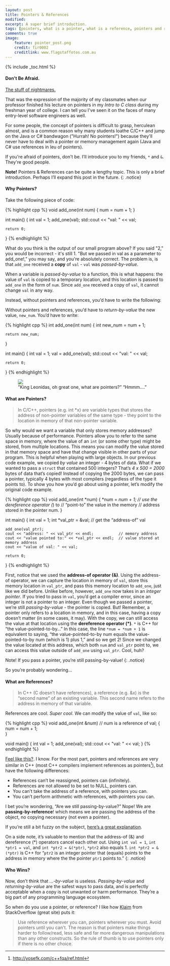 ```yaml
---
layout: post
title: Pointers & References
modified:
excerpt: A super brief introduction.
tags: [pointers, what is a pointer, what is a reference, pointers and references in c, pointers and references in c++, pointers as function parameters, pointers and arrays, tutorial on pointers, pointers in c, pointers in c++, c, c++, programming, programming languages]
comments: true
image:
    feature: pointer_post.png
    credit: fir0002
    creditlink: www.flagstaffotos.com.au
---
```


{% include _toc.html %}

#### Don't Be Afraid.
[The stuff of nightmares.](https://alice961994.files.wordpress.com/2014/11/futurama-fry-stress.png) 

That was the expression of the majority of my classmates when our professor finished his lecture on pointers in my *Intro to C class* during my freshman year of college. I can tell you I've seen it on the faces of many entry-level software engineers as well.

For some people, the concept of pointers is difficult to grasp, herculean almost, and is a common reason why many students loathe C/C++ and jump on the Java or C# bandwagon ("Hurrah! No pointers!") because they'll never have to deal with a pointer or memory management again (Java and C# use references in leu of pointers). 

If you're afraid of pointers, don't be. I’ll introduce you to my friends, `*` and `&`. They're good people.

**Note!** Pointers & References can be quite a lengthy topic. This is only a brief introduction. Perhaps I’ll expand this post in the future.
{: .notice} 

#### Why Pointers?
Take the following piece of code:

{% highlight cpp %}
void add_one(int num)
{
    num = num + 1;
}

int main()
{
    int val = 1;
    add_one(val);
    std::cout << "val: " << val;

    return 0;
}
{% endhighlight %}

What do you think is the output of our small program above? If you said "2," you would be incorrect - it's still 1. "But we passed in val as a parameter to add_one!," you may say, and you're absolutely correct. The problem is, is that `add_one` received a **copy** of `val` - `val` was *passed-by-value*.

When a variable is *passed-by-value* to a function, this is what happens: the value of `val` is copied to a temporary location, and this location is passed to `add_one` in the form of `num`. Since `add_one` received a copy of `val`, it cannot change `val` in any way.

Instead, without pointers and references, you’d have to write the following:

Without pointers and references, you’d have to *return-by-value* the new value, `new_num`. You’d have to write:

{% highlight cpp %}
int add_one(int num)
{
    int new_num = num + 1;

    return new_num;
}

int main()
{
    int val = 1;
    val = add_one(val);
    std::cout << "val: " << val;

    return 0;
}
{% endhighlight %}

<figure>
    <a href="http://ericleschinski.com/videos/this_is_sparta_300.png"><img src="http://ericleschinski.com/videos/this_is_sparta_300.png"></a>
    <figcaption>”King Leonidas, oh great one, what are pointers?” “Hmmm….”</figcaption>
</figure>

#### What are Pointers?
>In C/C++, pointers (e.g. int *x) are variable types that stores the address of non-pointer variables of the same type - they point to the location in memory of that non-pointer variable.

So why would we want a variable that only stores memory addresses? Usually because of performance. Pointers allow you to refer to the same space in memory, where the value of an `int` (or some other type) might be stored, from multiple locations. This means you can modify the value stored in that memory space and have that change visible in other parts of your program. This is helpful when playing with large objects. In our previous code example, we copied *by value* an integer - 4 bytes of data. What if we wanted to pass a `struct` that contained 500 integers? That’s *4 x 500 = 2000* bytes of data that’s copied! Instead of copying the 2000 bytes, we can pass a pointer, typically 4 bytes with most compilers (regardless of the type it points to). To show you how you’d go about using a pointer, let’s modify the original code example.

{% highlight cpp %}
void add_one(int *num)
{
    *num = *num + 1; // use the dereference operator (*) to
		     // “point-to” the value in the memory 
		     // address stored in the pointer num.
}

int main()
{
    int val = 1;
    int *val_ptr = &val; // get the “address-of” val

    add_one(val_ptr);
    cout << "address: " << val_ptr << endl;           // memory address
    cout << "value pointed to:" << *val_ptr << endl;  // value stored at memory address
    cout << "value of val: " << val;

    return 0;
}
{% endhighlight %}

First, notice that we used the **address-of operator (&)**. Using the address-of operator, we can capture the location in memory of `val`, store this memory location in `val_ptr`, and pass this memory location to `add_one`, just like we did before. Unlike before, however, `add_one` now takes in an *integer pointer*. If you tried to pass in `val`, you’d get a compiler error, since an integer is not a pointer to an integer. Even though we passed a pointer, we’re still *passing-by-value* - the pointer is copied. But! Remember, a pointer only refers to a location in memory, and in this case, having a copy doesn’t matter (in some cases, it may). With the copy, we can still access the value at that location using the **dereference operator (*)**. `*` is C++ for “the value-pointed-to-by…” In this case, the line `*num = *num + 1` is equivalent to saying, “the value-pointed-to-by num equals the value-pointed-to-by num (which is 1) plus 1,” and so we get 2! Since we changed the value located at this address, which both `num` and `val_ptr` point to, we can access this value outside of `add_one` using `val_ptr`. Cool, huh? 

Note! If you pass a pointer, you’re still passing-by-value!
{: .notice} 

So you’re probably wondering…

#### What are References?
>In C++ (C doesn’t have references), a reference (e.g. &x) is the “second name” of an existing variable. This second name refers to the address in memory of that variable.

References are cool. *Super cool*. We can modify the value of `val`, like so:

{% highlight cpp %}
void add_one(int &num) // num is a reference of val;
{		      
    num = num + 1;     
}

void main()
{
    int val = 1;
    add_one(val);
    std::cout << "val: " << val;
}
{% endhighlight %}

[Feel like this?](http://i.kinja-img.com/gawker-media/image/upload/s--rpTuqXKR--/1460683416091749291.jpg). I know. For the most part, pointers and references are very similar in C++ (most C++ compilers implement references as pointers[^1]), but have the following differences:

* References can’t be reassigned, pointers can (infinitely).
* References are not allowed to be set to NULL, pointers can.
* You can’t take the address of a reference, with pointers you can.
* You can’t perform arithmetic with references, with pointers you can.

[^1]: <http://yosefk.com/c++fqa/ref.html>

I bet you’re wondering, “Are we still passing-by-value?” Nope! We are **passing-by-reference**! which means we are passing the address of the object, no copying necessary (not even a pointer).

If you’re still a bit fuzzy on the subject, [here’s a great explanation](http://stackoverflow.com/a/430958).

On a side note, it’s valuable to mention that the address-of (&) and dereference (*) operators cancel each other out. 
Using `int val = 1`, `int *ptr1 = val`, and `int *ptr2 = &(*ptr)`, `*ptr2` also equals 1. `int *ptr2 = &(*ptr)` is C++ for “`ptr2` is an integer pointer that (equals) points to the address in memory where the the pointer `ptr1` points to.”
{: .notice} 

#### Who Wins?
Now, don’t think that *…-by-value* is useless. *Passing-by-value* and *returning-by-value* are the safest ways to pass data, and is perfectly acceptable when a copy is not unwanted or harm performance. They’re a big part of any programming language ecosystem.

So when do you use a pointer, or reference? I like how [Klaim](http://stackoverflow.com/a/7058373) from StackOverflow (great site) puts it:

>Use reference wherever you can, pointers wherever you must.
Avoid pointers until you can't.
The reason is that pointers make things harder to follow/read, less safe and far more dangerous manipulations than any other constructs.
So the rule of thumb is to use pointers only if there is no other choice.